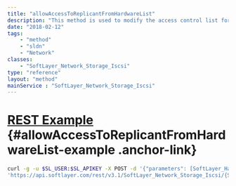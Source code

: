 ```yaml
---
title: "allowAccessToReplicantFromHardwareList"
description: "This method is used to modify the access control list for this Storage replica volume.  The SoftLayer_Hardware objects which have been allowed access to this storage will be listed in the allowedHardware property of this storage replica volume. "
date: "2018-02-12"
tags:
    - "method"
    - "sldn"
    - "Network"
classes:
    - "SoftLayer_Network_Storage_Iscsi"
type: "reference"
layout: "method"
mainService : "SoftLayer_Network_Storage_Iscsi"
---
```


# [REST Example](#allowAccessToReplicantFromHardwareList-example) <a href="/article/rest/"><i class="fas fa-question"></i></a> {#allowAccessToReplicantFromHardwareList-example .anchor-link} 
```bash
curl -g -u $SL_USER:$SL_APIKEY -X POST -d '{"parameters": [SoftLayer_Hardware]}' \
'https://api.softlayer.com/rest/v3.1/SoftLayer_Network_Storage_Iscsi/{SoftLayer_Network_Storage_IscsiID}/allowAccessToReplicantFromHardwareList'
```
